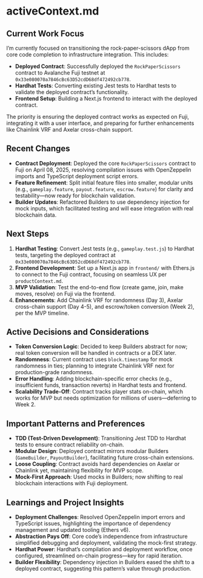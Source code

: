 # activeContext.md

## Current Work Focus
I’m currently focused on transitioning the rock-paper-scissors dApp from core code completion to infrastructure integration. This includes:
- **Deployed Contract**: Successfully deployed the `RockPaperScissors` contract to Avalanche Fuji testnet at `0x33e080070a7846cBc63D52cdD68df472492cb778`.
- **Hardhat Tests**: Converting existing Jest tests to Hardhat tests to validate the deployed contract’s functionality.
- **Frontend Setup**: Building a Next.js frontend to interact with the deployed contract.

The priority is ensuring the deployed contract works as expected on Fuji, integrating it with a user interface, and preparing for further enhancements like Chainlink VRF and Axelar cross-chain support.

## Recent Changes
- **Contract Deployment**: Deployed the core `RockPaperScissors` contract to Fuji on April 08, 2025, resolving compilation issues with OpenZeppelin imports and TypeScript deployment script errors.
- **Feature Refinement**: Split initial feature files into smaller, modular units (e.g., `gameplay.feature`, `payout.feature`, `escrow.feature`) for clarity and testability—now ready for blockchain validation.
- **Builder Updates**: Refactored Builders to use dependency injection for mock inputs, which facilitated testing and will ease integration with real blockchain data.

## Next Steps
1. **Hardhat Testing**: Convert Jest tests (e.g., `gameplay.test.js`) to Hardhat tests, targeting the deployed contract at `0x33e080070a7846cBc63D52cdD68df472492cb778`.
2. **Frontend Development**: Set up a Next.js app in `frontend/` with Ethers.js to connect to the Fuji contract, focusing on seamless UX per `productContext.md`.
3. **MVP Validation**: Test the end-to-end flow (create game, join, make moves, resolve) on Fuji via the frontend.
4. **Enhancements**: Add Chainlink VRF for randomness (Day 3), Axelar cross-chain support (Day 4-5), and escrow/token conversion (Week 2), per the MVP timeline.

## Active Decisions and Considerations
- **Token Conversion Logic**: Decided to keep Builders abstract for now; real token conversion will be handled in contracts or a DEX later.
- **Randomness**: Current contract uses `block.timestamp` for mock randomness in ties; planning to integrate Chainlink VRF next for production-grade randomness.
- **Error Handling**: Adding blockchain-specific error checks (e.g., insufficient funds, transaction reverts) in Hardhat tests and frontend.
- **Scalability Trade-Off**: Contract tracks player stats on-chain, which works for MVP but needs optimization for millions of users—deferring to Week 2.

## Important Patterns and Preferences
- **TDD (Test-Driven Development)**: Transitioning Jest TDD to Hardhat tests to ensure contract reliability on-chain.
- **Modular Design**: Deployed contract mirrors modular Builders (`GameBuilder`, `PayoutBuilder`), facilitating future cross-chain extensions.
- **Loose Coupling**: Contract avoids hard dependencies on Axelar or Chainlink yet, maintaining flexibility for MVP scope.
- **Mock-First Approach**: Used mocks in Builders; now shifting to real blockchain interactions with Fuji deployment.

## Learnings and Project Insights
- **Deployment Challenges**: Resolved OpenZeppelin import errors and TypeScript issues, highlighting the importance of dependency management and updated tooling (Ethers v6).
- **Abstraction Pays Off**: Core code’s independence from infrastructure simplified debugging and deployment, validating the mock-first strategy.
- **Hardhat Power**: Hardhat’s compilation and deployment workflow, once configured, streamlined on-chain progress—key for rapid iteration.
- **Builder Flexibility**: Dependency injection in Builders eased the shift to a deployed contract, suggesting this pattern’s value through production.